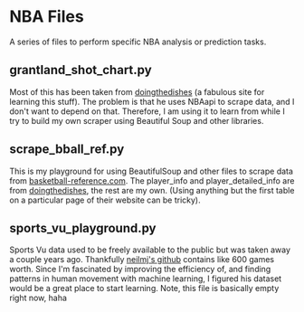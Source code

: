 # NBA Files
A series of files to perform specific NBA analysis or prediction tasks.

## grantland_shot_chart.py
Most of this has been taken from [doingthedishes](http://www.eyalshafran.com/scraping_basketball_reference.html) (a fabulous site for learning this stuff). The problem is that he uses NBAapi to scrape data, and I don't want to depend on that. Therefore, I am using it to learn from while I try to build my own scraper using Beautiful Soup and other libraries. 

## scrape_bball_ref.py
This is my playground for using BeautifulSoup and other files to scrape data from [basketball-reference.com](https://www.basketball-reference.com/). The player_info and player_detailed_info are from [doingthedishes](http://www.eyalshafran.com/scraping_basketball_reference.html), the rest are my own. (Using anything but the first table on a particular page of their website can be tricky).

## sports_vu_playground.py
Sports Vu data used to be freely available to the public but was taken away a couple years ago. Thankfully [neilmj's github](https://github.com/neilmj/BasketballData) contains like 600 games worth. Since I'm fascinated by improving the efficiency of, and finding patterns in human movement with machine learning, I figured his dataset would be a great place to start learning. Note, this file is basically empty right now, haha 
